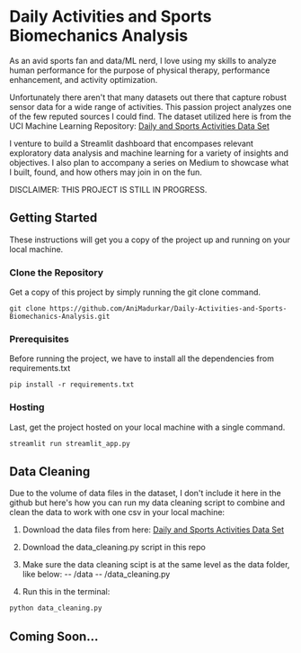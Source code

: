 # Daily Activities and Sports Biomechanics Analysis
As an avid sports fan and data/ML nerd, I love using my skills to analyze human performance for the purpose of physical therapy, performance enhancement, and activity optimization.

Unfortunately there aren't that many datasets out there that capture robust sensor data for a wide range of activities. This passion project analyzes one of the few reputed sources I could find. The dataset utilized here is from the UCI Machine Learning Repository: [Daily and Sports Activities Data Set](https://archive.ics.uci.edu/ml/datasets/daily+and+sports+activities#)

I venture to build a Streamlit dashboard that encompases relevant exploratory data analysis and machine learning for a variety of insights and objectives. I also plan to accompany a series on Medium to showcase what I built, found, and how others may join in on the fun.

DISCLAIMER: THIS PROJECT IS STILL IN PROGRESS.

## Getting Started

These instructions will get you a copy of the project up and running on your local machine.

### Clone the Repository

Get a copy of this project by simply running the git clone command.

``` git
git clone https://github.com/AniMadurkar/Daily-Activities-and-Sports-Biomechanics-Analysis.git
```

### Prerequisites

Before running the project, we have to install all the dependencies from requirements.txt

``` pip
pip install -r requirements.txt
```

### Hosting

Last, get the project hosted on your local machine with a single command.

``` cmd
streamlit run streamlit_app.py
```

## Data Cleaning

Due to the volume of data files in the dataset, I don't include it here in the github but here's how you can run my data cleaning script to combine and clean the data to work with one csv in your local machine:

1. Download the data files from here: [Daily and Sports Activities Data Set](https://archive.ics.uci.edu/ml/datasets/daily+and+sports+activities#)

2. Download the data_cleaning.py script in this repo

3. Make sure the data cleaning scipt is at the same level as the data folder, like below:
-- /data
-- /data_cleaning.py

4. Run this in the terminal:
 ``` cmd
python data_cleaning.py
```

## Coming Soon...
